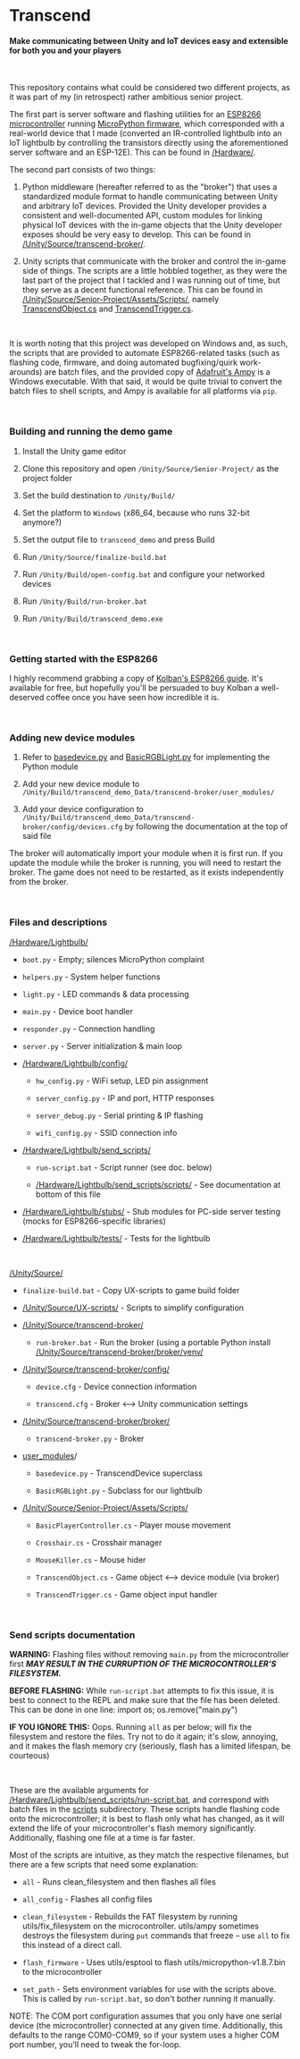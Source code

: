 # Transcend
#### Make communicating between Unity and IoT devices easy and extensible for both you and your players

&nbsp;

This repository contains what could be considered two different projects, as it was part of my (in retrospect) rather ambitious senior project.

The first part is server software and flashing utilities for an [ESP8266 microcontroller](https://en.wikipedia.org/wiki/ESP8266) running [MicroPython firmware](https://micropython.org/), which corresponded with a real-world device that I made (converted an IR-controlled lightbulb into an IoT lightbulb by controlling the transistors directly using the aforementioned server software and an ESP-12E). This can be found in [/Hardware/](/Hardware/).

The second part consists of two things:

1) Python middleware (hereafter referred to as the "broker") that uses a standardized module format to handle communicating between Unity and arbitrary IoT devices. Provided the Unity developer provides a consistent and well-documented API, custom modules for linking physical IoT devices with the in-game objects that the Unity developer exposes should be very easy to develop. This can be found in [/Unity/Source/transcend-broker/](/Unity/Source/transcend-broker/).

2) Unity scripts that communicate with the broker and control the in-game side of things. The scripts are a little hobbled together, as they were the last part of the project that I tackled and I was running out of time, but they serve as a decent functional reference. This can be found in [/Unity/Source/Senior-Project/Assets/Scripts/](/Unity/Source/Senior-Project/Assets/Scripts/), namely [TranscendObject.cs](/Unity/Source/Senior-Project/Assets/Scripts/TranscendObject.cs) and [TranscendTrigger.cs](/Unity/Source/Senior-Project/Assets/Scripts/TranscendTrigger.cs).

&nbsp;

It is worth noting that this project was developed on Windows and, as such, the scripts that are provided to automate ESP8266-related tasks (such as flashing code, firmware, and doing automated bugfixing/quirk work-arounds) are batch files, and the provided copy of [Adafruit's Ampy](https://github.com/pycampers/ampy) is a Windows executable. With that said, it would be quite trivial to convert the batch files to shell scripts, and Ampy is available for all platforms via `pip`.

&nbsp;

### Building and running the demo game

1) Install the Unity game editor

2) Clone this repository and open `/Unity/Source/Senior-Project/` as the project folder

3) Set the build destination to `/Unity/Build/`

4) Set the platform to `Windows` (x86\_64, because who runs 32-bit anymore?)

5) Set the output file to `transcend_demo` and press Build

6) Run `/Unity/Source/finalize-build.bat`

7) Run `/Unity/Build/open-config.bat` and configure your networked devices

8) Run `/Unity/Build/run-broker.bat`

9) Run `/Unity/Build/transcend_demo.exe`

&nbsp;

### Getting started with the ESP8266

I highly recommend grabbing a copy of [Kolban's ESP8266 guide](http://neilkolban.com/tech/esp8266/). It's available for free, but hopefully you'll be persuaded to buy Kolban a well-deserved coffee once you have seen how incredible it is.

&nbsp;

### Adding new device modules

1) Refer to [basedevice.py](/Unity/Source/transcend-broker/user_modules/basedevice.py) and [BasicRGBLight.py](/Unity/Source/transcend-broker/user_modules/BasicRGBLight.py) for implementing the Python module

2) Add your new device module to `/Unity/Build/transcend_demo_Data/transcend-broker/user_modules/`

3) Add your device configuration to `/Unity/Build/transcend_demo_Data/transcend-broker/config/devices.cfg` by following the documentation at the top of said file

The broker will automatically import your module when it is first run. If you update the module while the broker is running, you will need to restart the broker. The game does not need to be restarted, as it exists independently from the broker.

&nbsp;

### Files and descriptions

[/Hardware/Lightbulb/](/Hardware/Lightbulb/)

  - `boot.py`    -  Empty; silences MicroPython complaint

  - `helpers.py`    -  System helper functions

  - `light.py`    -  LED commands &amp; data processing

  - `main.py`    -  Device boot handler

  - `responder.py`    -  Connection handling

  - `server.py`    -  Server initialization &amp; main loop

   - [/Hardware/Lightbulb/config/](/Hardware/Lightbulb/config/)

     - `hw_config.py`   -  WiFi setup, LED pin assignment

     - `server_config.py`  -  IP and port, HTTP responses

     - `server_debug.py`  -  Serial printing &amp; IP flashing

     - `wifi_config.py`   -  SSID connection info

  - [/Hardware/Lightbulb/send_scripts/](/Hardware/Lightbulb/send_scripts/)

     - `run-script.bat`   -  Script runner (see doc. below)

    - [/Hardware/Lightbulb/send_scripts/scripts/](/Hardware/Lightbulb/send_scripts/scripts)   -  See documentation at bottom of this file

  - [/Hardware/Lightbulb/stubs/](/Hardware/Lightbulb/stubs)     -  Stub modules for PC-side server testing (mocks for ESP8266-specific libraries)

  - [/Hardware/Lightbulb/tests/](/Hardware/Lightbulb/tests)     -  Tests for the lightbulb

&nbsp;

[/Unity/Source/](/Unity/Source)

  - `finalize-build.bat`   -  Copy UX-scripts to game build folder
  
  - [/Unity/Source/UX-scripts/](/Unity/Source/UX-scripts)    -  Scripts to simplify configuration

  - [/Unity/Source/transcend-broker/](/Unity/Source/transcend-broker)

    - `run-broker.bat` -  Run the broker (using a portable Python install [/Unity/Source/transcend-broker/broker/venv/](/Unity/Source/transcend-broker/broker/venv/)

  - [/Unity/Source/transcend-broker/config/](/Unity/Source/transcend-broker/config)

    - `device.cfg` -  Device connection information

    - `transcend.cfg` -  Broker <--> Unity communication settings

  - [/Unity/Source/transcend-broker/broker/](/Unity/Source/transcend-broker/broker)

    - `transcend-broker.py`   -  Broker

  - [user\_modules](/Unity/Source/transcend-broker/user_modules)/

    - `basedevice.py`  -  TranscendDevice superclass

    - `BasicRGBLight.py` -  Subclass for our lightbulb

  - [/Unity/Source/Senior-Project/Assets/Scripts/](/Unity/Source/Senior-Project/Assets/Scripts)

    - `BasicPlayerController.cs` -  Player mouse movement

    - `Crosshair.cs`   -  Crosshair manager

    - `MouseKiller.cs`  -  Mouse hider

    - `TranscendObject.cs`  -  Game object <--> device module (via broker)

    - `TranscendTrigger.cs`  -  Game object input handler

&nbsp;

### Send scripts documentation

**WARNING:** Flashing files without removing `main.py` from the microcontroller first ***MAY RESULT IN THE CURRUPTION OF THE MICROCONTROLLER'S FILESYSTEM.***

**BEFORE FLASHING:** While `run-script.bat` attempts to fix this issue, it is best to connect to the REPL and make sure that the file has been deleted. This can be done in one line: import os; os.remove("main.py")

**IF YOU IGNORE THIS:** Oops. Running `all` as per below; will fix the filesystem and restore the files. Try not to do it again; it's slow, annoying, and it makes the flash memory cry (seriously, flash has a limited lifespan, be courteous)

&nbsp;

These are the available arguments for [/Hardware/Lightbulb/send_scripts/run-script.bat](/Hardware/Lightbulb/send_scripts/run-script.bat), and correspond with batch files in the [scripts]([/Hardware/Lightbulb/send_scripts/scripts) subdirectory. These scripts handle flashing code onto the microcontroller; it is best to flash only what has changed, as it will extend the life of your microcontroller's flash memory significantly. Additionally, flashing one file at a time is far faster.

Most of the scripts are intuitive, as they match the respective filenames, but there are a few scripts that need some explanation:

 - `all`   -  Runs clean\_filesystem and then flashes all files

 - `all_config`  -  Flashes all config files

 - `clean_filesystem` -  Rebuilds the FAT filesystem by running utils/fix\_filesystem on the microcontroller. utils/ampy sometimes destroys the filesystem during `put` commands that freeze – use `all` to fix this instead of a direct call.

 - `flash_firmware` -  Uses utils/esptool to flash utils/micropython-v1.8.7.bin to the microcontroller

 - `set_path` -  Sets environment variables for use with the scripts above. This is called by `run-script.bat`, so don't bother running it manually.


NOTE: The COM port configuration assumes that you only have one serial device (the microcontroller) connected at any given time.
Additionally, this defaults to the range COM0-COM9, so if your system uses a higher COM port number, you'll need to tweak the for-loop.
